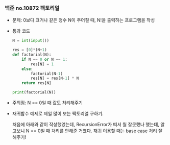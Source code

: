 ### 백준 no.10872 팩토리얼

- 문제: 0보다 크거나 같은 정수 N이 주어질 때, N!을 출력하는 프로그램을 작성
  
  

- 통과 코드
  
  ```python
  N = int(input())
  
  res = [0]*(N+1)
  def factorial(N):
      if N == 0 or N == 1:
          res[N] = 1
      else:
          factorial(N-1)
          res[N] = res[N-1] * N
      return res[N]
  
  print(factorial(N))
  ```

- 주의점: N == 0일 때 값도 처리해주기
  
  

- 재귀함수 예제로 제일 많이 보는 팩토리얼 구하기. 
  
  처음에 아래와 같이 작성했었는데, RecursionError가 떠서 뭘 잘못했나 했는데, 알고보니 N == 0일 때 처리를 안해준 거였다. 재귀 이용할 때는 base case 처리 잘 해주기!




